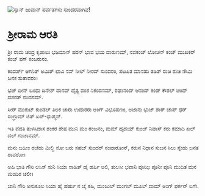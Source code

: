![ಸ್ಯಾನ್ ಜುವಾನ್ ಪರ್ವತಗಳು ಸುಂದರವಾಗಿವೆ!](lib/assets/images/artis/img.png "San Juan Mountains")

# ಶ್ರೀರಾಮ ಆರತಿ

ಶ್ರೀ ರಾಮ ಚಂದ್ರ ಕೃಪಾಲು ಭಜಮಾನ್ ಹರನ್ ಭಾವ ಭಯ ದಾರುಣಮ್,
ನವಕಂಜ್ ಲೋಚನ್ ಕಂಜ್ ಮುಖಕರ್ ಕಂಜ್ ಪಗ್ ಕಂಜರುನಂ.

ಕಂದರ್ಪ್ ಆಗನಿತ್ ಅಮಿತ್ ಛಾವಿ ನವ್ ನೀಲ್ ನೀರದ್ ಸುಂದರಂ,
ಪಟಪಿತ ಮಾನಹು ತಡಿತ್ ರುಚಿ ಶುಚಿ ನೌಮಿ ಜನಕ ಸುತಾವರಂ।

ಭಜ್ ದೀನ್ ಬಂಧು ದಿನೇಶ್ ದಾನವ್ ದೈತ್ಯ ವಂಶ ನಿಕಂದನಮ್,
ರಘುನಂದ್ ಆನಂದ್ ಕಂಡ್ ಕೌಶಲ್ ಚಂದ್ ದಶರತ್ ನಂದನಮ್.

ಸೀರ್ ಮುಕುಟ್ ಕುಂಡಲ್ ತಿಲಕ ಚಾರು ಉದಾರರು ಅಂಗ್ ವಿಭೂಷಣಂ,
ಅಜಾನು ಭುಜ್ ಶಾರ್ ಚಾಪ್ ಧರ್ ಸಂಗ್ರಾಮ್ ಜಿತ್ ಖರ್-ಧುಷ್ಮನ್.

ಇತಿ ವದತಿ ತುಳಸಿದಾಸ ಶಂಕರ ಶೇಷ ಮುನಿ ಮಂ ರಂಜನಂ,
ಮಮ್ ಹೃದಯ್ ಕುಂಜ್ ನಿವಾಸ್ ಕರು ಕಮಾದಿ ಖಲ್ ದಲ್ ಗಂಜಾನಮ್.

ಮನು ಜಹೀಂ ರಚೆಹು ಮಿಲ್ಹಿ ಸೋ ಬರು ಸಹಜ್ ಸುಂದರ್ ಸಂವಾರೋನ್,
ಕರುನ ನಿಧಾನ ಸುಜನ ಸಿಲು ಸ್ನೇಹು ಜನತ ರಾವರೋ।

ಅಹಿ ಭಾತಿ ಗೌರಿ ಆಸಿಸ್ ಸುನಿ ಸಿಯಾ ಸಾಹಿತ್ ಹೈ ಹರ್ಷಿ ಅಲಿ,
ತುಲಸೀ ಭವಾನಿ ಪೂಝಿ ಪೂನೀ ಪೂನಿ ಮುದಿತ ಮನ ಮಂದಿರ ಚಲೀ।

ಜಾನಿ ಗೌರಿ ಅನುಕೂಲ ಸಿಯಾ ಹೈ ಹರ್ಷು ನ ಜೈ ಕಹಿ,
ಮಂಜುಲ್ ಮಂಗಲ್ ಮೂಲ್ ವಾಮ್ ಅಂಗ್ ಫರ್ಕನ್ ಲಗೇ.